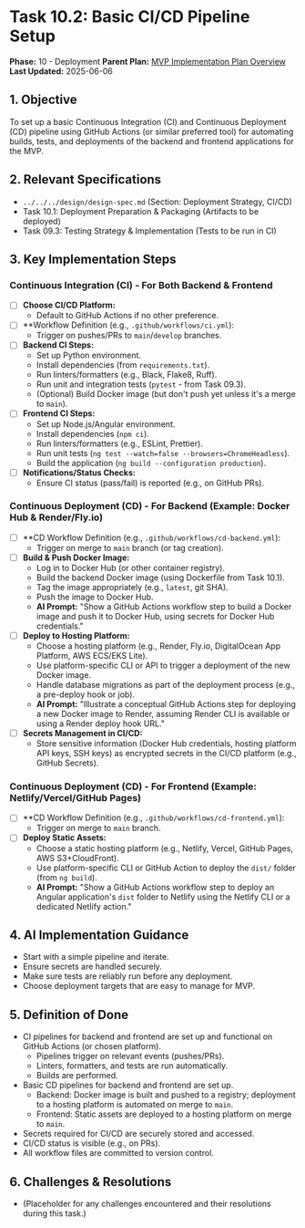 # Task 10.2: Basic CI/CD Pipeline Setup

**Phase:** 10 - Deployment
**Parent Plan:** [MVP Implementation Plan Overview](../00-mvp-implementation-plan-overview.md)
**Last Updated:** 2025-06-06

## 1. Objective

To set up a basic Continuous Integration (CI) and Continuous Deployment (CD) pipeline using GitHub Actions (or similar preferred tool) for automating builds, tests, and deployments of the backend and frontend applications for the MVP.

## 2. Relevant Specifications

*   `../../../design/design-spec.md` (Section: Deployment Strategy, CI/CD)
*   Task 10.1: Deployment Preparation & Packaging (Artifacts to be deployed)
*   Task 09.3: Testing Strategy & Implementation (Tests to be run in CI)

## 3. Key Implementation Steps

### Continuous Integration (CI) - For Both Backend & Frontend
*   [ ] **Choose CI/CD Platform:**
    *   Default to GitHub Actions if no other preference.
*   [ ] **Workflow Definition (e.g., `.github/workflows/ci.yml`):
    *   Trigger on pushes/PRs to `main`/`develop` branches.
*   [ ] **Backend CI Steps:**
    *   Set up Python environment.
    *   Install dependencies (from `requirements.txt`).
    *   Run linters/formatters (e.g., Black, Flake8, Ruff).
    *   Run unit and integration tests (`pytest` - from Task 09.3).
    *   (Optional) Build Docker image (but don't push yet unless it's a merge to `main`).
*   [ ] **Frontend CI Steps:**
    *   Set up Node.js/Angular environment.
    *   Install dependencies (`npm ci`).
    *   Run linters/formatters (e.g., ESLint, Prettier).
    *   Run unit tests (`ng test --watch=false --browsers=ChromeHeadless`).
    *   Build the application (`ng build --configuration production`).
*   [ ] **Notifications/Status Checks:**
    *   Ensure CI status (pass/fail) is reported (e.g., on GitHub PRs).

### Continuous Deployment (CD) - For Backend (Example: Docker Hub & Render/Fly.io)
*   [ ] **CD Workflow Definition (e.g., `.github/workflows/cd-backend.yml`):
    *   Trigger on merge to `main` branch (or tag creation).
*   [ ] **Build & Push Docker Image:**
    *   Log in to Docker Hub (or other container registry).
    *   Build the backend Docker image (using Dockerfile from Task 10.1).
    *   Tag the image appropriately (e.g., `latest`, git SHA).
    *   Push the image to Docker Hub.
    *   **AI Prompt:** "Show a GitHub Actions workflow step to build a Docker image and push it to Docker Hub, using secrets for Docker Hub credentials."
*   [ ] **Deploy to Hosting Platform:**
    *   Choose a hosting platform (e.g., Render, Fly.io, DigitalOcean App Platform, AWS ECS/EKS Lite).
    *   Use platform-specific CLI or API to trigger a deployment of the new Docker image.
    *   Handle database migrations as part of the deployment process (e.g., a pre-deploy hook or job).
    *   **AI Prompt:** "Illustrate a conceptual GitHub Actions step for deploying a new Docker image to Render, assuming Render CLI is available or using a Render deploy hook URL."
*   [ ] **Secrets Management in CI/CD:**
    *   Store sensitive information (Docker Hub credentials, hosting platform API keys, SSH keys) as encrypted secrets in the CI/CD platform (e.g., GitHub Secrets).

### Continuous Deployment (CD) - For Frontend (Example: Netlify/Vercel/GitHub Pages)
*   [ ] **CD Workflow Definition (e.g., `.github/workflows/cd-frontend.yml`):
    *   Trigger on merge to `main` branch.
*   [ ] **Deploy Static Assets:**
    *   Choose a static hosting platform (e.g., Netlify, Vercel, GitHub Pages, AWS S3+CloudFront).
    *   Use platform-specific CLI or GitHub Action to deploy the `dist/` folder (from `ng build`).
    *   **AI Prompt:** "Show a GitHub Actions workflow step to deploy an Angular application's `dist` folder to Netlify using the Netlify CLI or a dedicated Netlify action."

## 4. AI Implementation Guidance

*   Start with a simple pipeline and iterate.
*   Ensure secrets are handled securely.
*   Make sure tests are reliably run before any deployment.
*   Choose deployment targets that are easy to manage for MVP.

## 5. Definition of Done

*   CI pipelines for backend and frontend are set up and functional on GitHub Actions (or chosen platform).
    *   Pipelines trigger on relevant events (pushes/PRs).
    *   Linters, formatters, and tests are run automatically.
    *   Builds are performed.
*   Basic CD pipelines for backend and frontend are set up.
    *   Backend: Docker image is built and pushed to a registry; deployment to a hosting platform is automated on merge to `main`.
    *   Frontend: Static assets are deployed to a hosting platform on merge to `main`.
*   Secrets required for CI/CD are securely stored and accessed.
*   CI/CD status is visible (e.g., on PRs).
*   All workflow files are committed to version control.

## 6. Challenges & Resolutions

*   (Placeholder for any challenges encountered and their resolutions during this task.)
